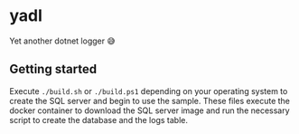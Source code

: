 # yadl
Yet another dotnet logger 😅

## Getting started
Execute `./build.sh` or `./build.ps1` depending on your operating system to create the SQL server and begin to use the sample.
These files execute the docker container to download the SQL server image and run the necessary script to create the database and the logs table.